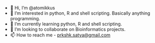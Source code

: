 - 👋 Hi, I’m @atomikkus
- 👀 I’m interested in python, R and shell scripting. Basically anything programming.
- 🌱 I’m currently learning python, R and shell scripting.
- 💞️ I’m looking to collaborate on Bioinformatics projects. 
- 📫 How to reach me - prkshk.satya@gmail.com

<!---
atomikkus/atomikkus is a ✨ special ✨ repository because its `README.md` (this file) appears on your GitHub profile.
You can click the Preview link to take a look at your changes.
--->
